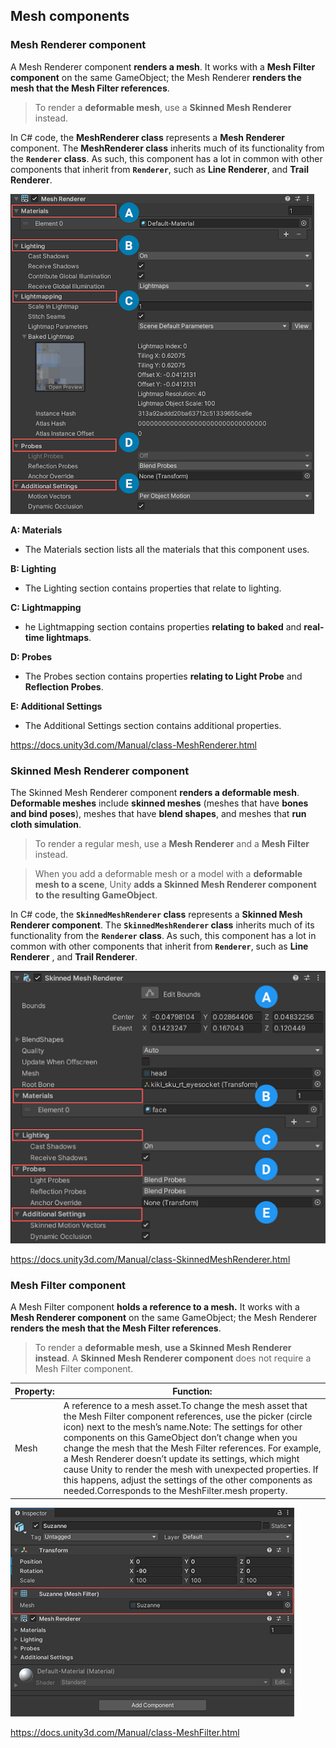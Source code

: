 ## Mesh components

### Mesh Renderer component
A Mesh Renderer component **renders a mesh**. It works with a **Mesh Filter component** on the same GameObject; the Mesh Renderer **renders the mesh that the Mesh Filter references**.

> To render a **deformable mesh**, use a **Skinned Mesh Renderer** instead.

In C# code, the **MeshRenderer class** represents a **Mesh Renderer** component. The **MeshRenderer class** inherits much of its functionality from the **`Renderer` class**. As such, this component has a lot in common with other components that inherit from **`Renderer`**, such as **Line Renderer**, and **Trail Renderer**.



![](./img/class-MeshRenderer-0.png)

**A: Materials**
- The Materials section lists all the materials that this component uses.

**B: Lighting** 
- The Lighting section contains properties that relate to lighting.

**C: Lightmapping** 
- he Lightmapping section contains properties **relating to baked** and **real-time lightmaps**.

**D: Probes** 
- The Probes section contains properties **relating to Light Probe** and **Reflection Probes**.

**E: Additional Settings** 
- The Additional Settings section contains additional properties.

https://docs.unity3d.com/Manual/class-MeshRenderer.html


### Skinned Mesh Renderer component
The Skinned Mesh Renderer component **renders a deformable mesh**. **Deformable meshes** include **skinned meshes** (meshes that have **bones and bind poses**), meshes that have **blend shapes**, and meshes that **run cloth simulation**.

> To render a regular mesh, use a **Mesh Renderer** and a **Mesh Filter** instead.


> When you add a deformable mesh or a model with a **deformable mesh to a scene**, Unity **adds a Skinned Mesh Renderer component to the resulting GameObject**.

In C# code, the **`SkinnedMeshRenderer` class** represents a **Skinned Mesh Renderer component**. The **`SkinnedMeshRenderer` class** inherits much of its functionality from the **`Renderer` class**. As such, this component has a lot in common with other components that inherit from **`Renderer`**, such as **Line Renderer**
, and **Trail Renderer**.


![](./img/skinned-mesh-renderer-inspector.png)

https://docs.unity3d.com/Manual/class-SkinnedMeshRenderer.html

### Mesh Filter component

A Mesh Filter component **holds a reference to a mesh.** It works with a **Mesh Renderer
 component** on the same GameObject; the Mesh Renderer **renders the mesh that the Mesh Filter references**.

> To render a **deformable mesh**, **use a Skinned Mesh Renderer instead**. A **Skinned Mesh Renderer component** does not require a Mesh Filter component.

| Property: | Function: |
| --- | --- |
| Mesh | A reference to a mesh asset.To change the mesh asset that the Mesh Filter component references, use the picker (circle icon) next to the mesh’s name.Note: The settings for other components on this GameObject don’t change when you change the mesh that the Mesh Filter references. For example, a Mesh Renderer doesn’t update its settings, which might cause Unity to render the mesh with unexpected properties. If this happens, adjust the settings of the other components as needed.Corresponds to the MeshFilter.mesh property. |

![](./img/Inspector-MeshFilter.png)

https://docs.unity3d.com/Manual/class-MeshFilter.html




